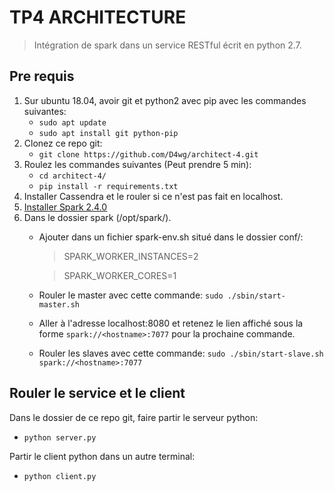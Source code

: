 # TP4 ARCHITECTURE
> Intégration de spark dans un service RESTful écrit en python 2.7.

## Pre requis
1. Sur ubuntu 18.04, avoir git et python2 avec pip avec les commandes suivantes:
    - `sudo apt update`
    - `sudo apt install git python-pip`
2. Clonez ce repo git:
    - `git clone https://github.com/D4wg/architect-4.git`
3. Roulez les commandes suivantes (Peut prendre 5 min):
    - `cd architect-4/`
    - `pip install -r requirements.txt`
4. Installer Cassendra et le rouler si ce n'est pas fait en localhost.
5. [Installer Spark 2.4.0](https://medium.com/@josemarcialportilla/installing-scala-and-spark-on-ubuntu-5665ee4b62b1)
6. Dans le dossier spark (/opt/spark/).
    - Ajouter dans un fichier spark-env.sh situé dans le dossier conf/:
        >SPARK_WORKER_INSTANCES=2

        >SPARK_WORKER_CORES=1
    
    - Rouler le master avec cette commande: `sudo ./sbin/start-master.sh`
    - Aller à l'adresse localhost:8080 et retenez le lien affiché sous la forme `spark://<hostname>:7077` pour la prochaine commande.
    - Rouler les slaves avec cette commande: `sudo ./sbin/start-slave.sh spark://<hostname>:7077`

## Rouler le service et le client
Dans le dossier de ce repo git, faire partir le serveur python:
- `python server.py`

Partir le client python dans un autre terminal:
- `python client.py`
